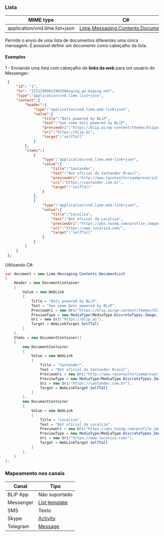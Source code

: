 ### Lista
| MIME type                            | C#                                 |
|--------------------------------------|------------------------------------|
| application/vnd.lime.list+json       | [Lime.Messaging.Contents.DocumentList](https://github.com/takenet/lime-csharp/blob/master/src/Lime.Messaging/Contents/DocumentList.cs) |

Permite o envio de uma lista de documentos diferentes uma única mensagem. É possível definir um documento como cabeçalho da lista.

#### Exemplos
1 - Enviando uma lista com cabeçalho de **links da web** para um usuário do Messenger:
```json
 {
     "id": "1",
     "to": "123129898129832@msging.gw.msging.net",
     "type":"application/vnd.lime.list+json",
     "content":{
         "header":{
             "type":"application/vnd.lime.web-link+json",
             "value":{
                 "title":"Bots powered by BLiP",
                 "text":"See some bots powered by BLiP",
                 "previewUri":"https://blip.ai/wp-content/themes/blipai/assets/img-pack/brand_36dp.png",
                 "uri":"https://blip.ai",
                 "target":"selfTall"
             }
         },
         "items":[
             {
                 "type":"application/vnd.lime.web-link+json",
                 "value":{
                     "title":"Santander",
                     "text":"Bot oficial do Santander Brasil",
                     "previewUri":"http://www.rgconsultoriaempresarial.com.br/site/wp-content/uploads/2014/07/SANTANDER.png",
                     "uri":"https://santander.com.br",
                     "target":"selfTall"
                 }
             },
             {
                 "type":"application/vnd.lime.web-link+json",
                 "value":{
                     "title":"Localiza",
                     "text":"Bot oficial da Localiza",
                     "previewUri":"https://pbs.twimg.com/profile_images/491237647478571008/r12mcMNR.png",
                     "uri":"https://www.localiza.com/",
                     "target":"selfTall"
                 }
             }
         ]
     }
 };
```

Utilizando C#:
```csharp
var document = new Lime.Messaging.Contents.DocumentList
{
    Header = new DocumentContainer
    {
        Value = new WebLink
        {
            Title = "Bots powered by BLiP",
            Text = "See some bots powered by BLiP",
            PreviewUri = new Uri("https://blip.ai/wp-content/themes/blipai/assets/img-pack/brand_36dp.png"),
            PreviewType = new MediaType(MediaType.DiscreteTypes.Image, MediaType.SubTypes.JPeg),
            Uri = new Uri("https://blip.ai"),
            Target = WebLinkTarget.SelfTall
        }
    },
    Items = new DocumentContainer[]
    {
        new DocumentContainer
        {
            Value = new WebLink
            {
                Title = "Santander",
                Text = "Bot oficial do Santander Brasil",
                PreviewUri = new Uri("http://www.rgconsultoriaempresarial.com.br/site/wp-content/uploads/2014/07/SANTANDER.png"),
                PreviewType = new MediaType(MediaType.DiscreteTypes.Image, MediaType.SubTypes.JPeg),
                Uri = new Uri("https://santander.com.br"),
                Target = WebLinkTarget.SelfTall
            }
        },
        new DocumentContainer
        {
            Value = new WebLink
            {
                Title = "Localiza",
                Text = "Bot oficial da Localiza",
                PreviewUri = new Uri("https://pbs.twimg.com/profile_images/491237647478571008/r12mcMNR.png"),
                PreviewType = new MediaType(MediaType.DiscreteTypes.Image, MediaType.SubTypes.JPeg),
                Uri = new Uri("https://www.localiza.com/"),
                Target = WebLinkTarget.SelfTall
            }
        },
    }
};
```

### Mapeamento nos canais

| Canal              | Tipo                    | 
|--------------------|-------------------------|
| BLiP App           | Não suportado           |
| Messenger          | [List template](https://developers.facebook.com/docs/messenger-platform/send-api-reference/list-template)|
| SMS                | Texto                   |
| Skype              | [Activity](https://docs.botframework.com/en-us/skype/chat/#sending-messages-1)|
| Telegram           | [Message](https://core.telegram.org/bots/api#message)|
